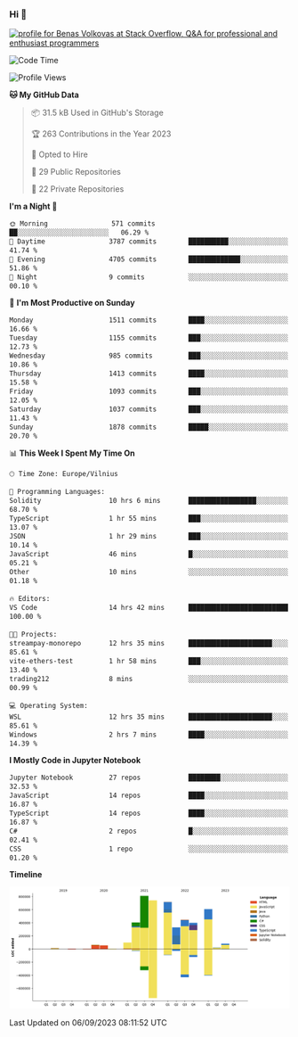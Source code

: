### Hi 👋
<a href="https://stackoverflow.com/users/14954249/benas-volkovas"><img src="https://stackoverflow.com/users/flair/14954249.png?theme=dark" width="208" height="58" alt="profile for Benas Volkovas at Stack Overflow, Q&amp;A for professional and enthusiast programmers" title="profile for Benas Volkovas at Stack Overflow, Q&amp;A for professional and enthusiast programmers"></a>

<!--START_SECTION:waka-->
![Code Time](http://img.shields.io/badge/Code%20Time-1%2C561%20hrs%2048%20mins-blue)

![Profile Views](http://img.shields.io/badge/Profile%20Views-0-blue)

**🐱 My GitHub Data** 

> 📦 31.5 kB Used in GitHub's Storage 
 > 
> 🏆 263 Contributions in the Year 2023
 > 
> 💼 Opted to Hire
 > 
> 📜 29 Public Repositories 
 > 
> 🔑 22 Private Repositories 
 > 
**I'm a Night 🦉** 

```text
🌞 Morning                571 commits         ██░░░░░░░░░░░░░░░░░░░░░░░   06.29 % 
🌆 Daytime                3787 commits        ██████████░░░░░░░░░░░░░░░   41.74 % 
🌃 Evening                4705 commits        █████████████░░░░░░░░░░░░   51.86 % 
🌙 Night                  9 commits           ░░░░░░░░░░░░░░░░░░░░░░░░░   00.10 % 
```
📅 **I'm Most Productive on Sunday** 

```text
Monday                   1511 commits        ████░░░░░░░░░░░░░░░░░░░░░   16.66 % 
Tuesday                  1155 commits        ███░░░░░░░░░░░░░░░░░░░░░░   12.73 % 
Wednesday                985 commits         ███░░░░░░░░░░░░░░░░░░░░░░   10.86 % 
Thursday                 1413 commits        ████░░░░░░░░░░░░░░░░░░░░░   15.58 % 
Friday                   1093 commits        ███░░░░░░░░░░░░░░░░░░░░░░   12.05 % 
Saturday                 1037 commits        ███░░░░░░░░░░░░░░░░░░░░░░   11.43 % 
Sunday                   1878 commits        █████░░░░░░░░░░░░░░░░░░░░   20.70 % 
```


📊 **This Week I Spent My Time On** 

```text
🕑︎ Time Zone: Europe/Vilnius

💬 Programming Languages: 
Solidity                 10 hrs 6 mins       █████████████████░░░░░░░░   68.70 % 
TypeScript               1 hr 55 mins        ███░░░░░░░░░░░░░░░░░░░░░░   13.07 % 
JSON                     1 hr 29 mins        ███░░░░░░░░░░░░░░░░░░░░░░   10.14 % 
JavaScript               46 mins             █░░░░░░░░░░░░░░░░░░░░░░░░   05.21 % 
Other                    10 mins             ░░░░░░░░░░░░░░░░░░░░░░░░░   01.18 % 

🔥 Editors: 
VS Code                  14 hrs 42 mins      █████████████████████████   100.00 % 

🐱‍💻 Projects: 
streampay-monorepo       12 hrs 35 mins      █████████████████████░░░░   85.61 % 
vite-ethers-test         1 hr 58 mins        ███░░░░░░░░░░░░░░░░░░░░░░   13.40 % 
trading212               8 mins              ░░░░░░░░░░░░░░░░░░░░░░░░░   00.99 % 

💻 Operating System: 
WSL                      12 hrs 35 mins      █████████████████████░░░░   85.61 % 
Windows                  2 hrs 7 mins        ████░░░░░░░░░░░░░░░░░░░░░   14.39 % 
```

**I Mostly Code in Jupyter Notebook** 

```text
Jupyter Notebook         27 repos            ████████░░░░░░░░░░░░░░░░░   32.53 % 
JavaScript               14 repos            ████░░░░░░░░░░░░░░░░░░░░░   16.87 % 
TypeScript               14 repos            ████░░░░░░░░░░░░░░░░░░░░░   16.87 % 
C#                       2 repos             █░░░░░░░░░░░░░░░░░░░░░░░░   02.41 % 
CSS                      1 repo              ░░░░░░░░░░░░░░░░░░░░░░░░░   01.20 % 
```



**Timeline**

![Lines of Code chart](https://raw.githubusercontent.com/BenasVolkovas/BenasVolkovas/main/assets/bar_graph.png)


 Last Updated on 06/09/2023 08:11:52 UTC
<!--END_SECTION:waka-->
